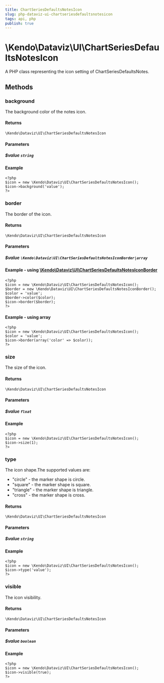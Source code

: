 ```yaml
---
title: ChartSeriesDefaultsNotesIcon
slug: php-dataviz-ui-chartseriesdefaultsnotesicon
tags: api, php
publish: true
---
```


# \Kendo\Dataviz\UI\ChartSeriesDefaultsNotesIcon

A PHP class representing the icon setting of ChartSeriesDefaultsNotes.


## Methods

### background
The background color of the notes icon.

#### Returns
`\Kendo\Dataviz\UI\ChartSeriesDefaultsNotesIcon`

#### Parameters

##### $value `string`



#### Example 
    <?php
    $icon = new \Kendo\Dataviz\UI\ChartSeriesDefaultsNotesIcon();
    $icon->background('value');
    ?>

### border

The border of the icon.

#### Returns
`\Kendo\Dataviz\UI\ChartSeriesDefaultsNotesIcon`

#### Parameters

##### $value `\Kendo\Dataviz\UI\ChartSeriesDefaultsNotesIconBorder|array`


#### Example - using [\Kendo\Dataviz\UI\ChartSeriesDefaultsNotesIconBorder](/api/wrappers/php/Kendo/Dataviz/UI/ChartSeriesDefaultsNotesIconBorder)
    <?php
    $icon = new \Kendo\Dataviz\UI\ChartSeriesDefaultsNotesIcon();
    $border = new \Kendo\Dataviz\UI\ChartSeriesDefaultsNotesIconBorder();
    $color = 'value';
    $border->color($color);
    $icon->border($border);
    ?>

#### Example - using array

    <?php
    $icon = new \Kendo\Dataviz\UI\ChartSeriesDefaultsNotesIcon();
    $color = 'value';
    $icon->border(array('color' => $color));
    ?>

### size
The size of the icon.

#### Returns
`\Kendo\Dataviz\UI\ChartSeriesDefaultsNotesIcon`

#### Parameters

##### $value `float`



#### Example 
    <?php
    $icon = new \Kendo\Dataviz\UI\ChartSeriesDefaultsNotesIcon();
    $icon->size(1);
    ?>

### type
The icon shape.The supported values are:
* "circle" - the marker shape is circle.
* "square" - the marker shape is square.
* "triangle" - the marker shape is triangle.
* "cross" - the marker shape is cross.

#### Returns
`\Kendo\Dataviz\UI\ChartSeriesDefaultsNotesIcon`

#### Parameters

##### $value `string`



#### Example 
    <?php
    $icon = new \Kendo\Dataviz\UI\ChartSeriesDefaultsNotesIcon();
    $icon->type('value');
    ?>

### visible
The icon visibility.

#### Returns
`\Kendo\Dataviz\UI\ChartSeriesDefaultsNotesIcon`

#### Parameters

##### $value `boolean`



#### Example 
    <?php
    $icon = new \Kendo\Dataviz\UI\ChartSeriesDefaultsNotesIcon();
    $icon->visible(true);
    ?>

 
